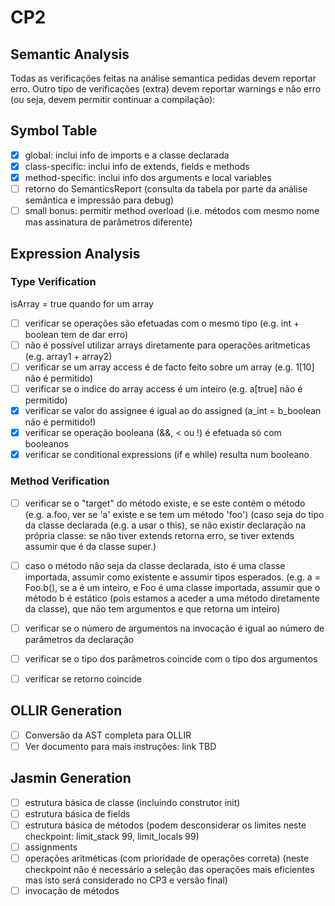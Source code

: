 # CP2

## Semantic Analysis

Todas as verificações feitas na análise semantica pedidas devem reportar erro. Outro tipo de verificações (extra) devem reportar warnings e não erro (ou seja, devem permitir continuar a compilação):

## Symbol Table

- [x] global: inclui info de imports e a classe declarada
- [x] class-specific: inclui info de extends, fields e methods
- [x] method-specific: inclui info dos arguments e local variables
- [ ] retorno do SemanticsReport (consulta da tabela por parte da análise semântica e impressão para debug)
- [ ] small bonus: permitir method overload (i.e. métodos com mesmo nome mas assinatura de parâmetros diferente)

## Expression Analysis

### Type Verification

isArray = true quando for um array

- [ ] verificar se operações são efetuadas com o mesmo tipo (e.g. int + boolean tem de dar erro)
- [ ] não é possível utilizar arrays diretamente para operações aritmeticas (e.g. array1 + array2)
- [ ] verificar se um array access é de facto feito sobre um array (e.g. 1[10] não é permitido)
- [ ] verificar se o indice do array access é um inteiro (e.g. a[true] não é permitido)
- [x] verificar se valor do assignee é igual ao do assigned (a_int = b_boolean não é permitido!)
- [x] verificar se operação booleana (&&, < ou !) é efetuada só com booleanos
- [x] verificar se conditional expressions (if e while) resulta num booleano

### Method Verification

- [ ] verificar se o "target" do método existe, e se este contém o método (e.g. a.foo, ver se 'a' existe e se tem um método 'foo')
(caso seja do tipo da classe declarada (e.g. a usar o this), se não existir declaração na própria classe: se não tiver extends retorna erro, se tiver extends assumir que é da classe super.)
- [ ] caso o método não seja da classe declarada, isto é uma classe importada, assumir como existente e assumir tipos esperados. (e.g. a = Foo.b(), se a é um inteiro, e Foo é uma classe importada, assumir que o método b é estático (pois estamos a aceder a uma método diretamente da classe), que não tem argumentos e que retorna um inteiro)
- [ ] verificar se o número de argumentos na invocação é igual ao número de parâmetros da declaração
- [ ] verificar se o tipo dos parâmetros coincide com o tipo dos argumentos
- [ ] verificar se retorno coincide


## OLLIR Generation

- [ ] Conversão da AST completa para OLLIR
- [ ] Ver documento para mais instruções: link TBD

## Jasmin Generation

- [ ] estrutura básica de classe (incluindo construtor init)
- [ ] estrutura básica de fields
- [ ] estrutura básica de métodos (podem desconsiderar os limites neste checkpoint: limit_stack 99, limit_locals 99)
- [ ] assignments
- [ ] operações aritméticas (com prioridade de operações correta) (neste checkpoint não é necessário a seleção das operações mais eficientes mas isto será considerado no CP3 e versão final)
- [ ] invocação de métodos
